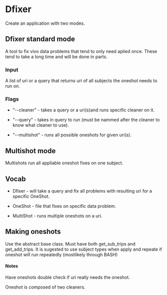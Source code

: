 # Dfixer

Create an application with two modes.

## Dfixer standard mode

A tool to fix vivo data problems that tend to only need aplied once. These tend to take a long time and will be done in parts.

### Input

A list of uri or a query that returns uri of all subjects the oneshot needs to run on.

### Flags

- "--cleaner" \- takes a query or a uri(s)and runs specific cleaner on it.

- "--query" \- takes in query to run (must be nammed after the cleaner to know what cleaner to use).

- "--multishot" \- runs all possible oneshots for given uri(s).

## Multishot mode

Multishots run all appliable oneshot fixes on one subject.

## Vocab

- Dfixer \- will take a query and fix all problems with resulting uri for a specific OneShot.

- OneShot \- file that fixes on specific data problem.

- MultiShot \- runs multiple oneshots on a uri.

## Making oneshots

Use the abstract base class. Must have both get_sub_trips and get_add_trips. It is sugested to use subject types when apply and repeate if oneshot will run repeatedly (mostlikely through BASH)

#### Notes

Have oneshots double check if uri really needs the oneshot.

Oneshot is composed of two cleaners.
